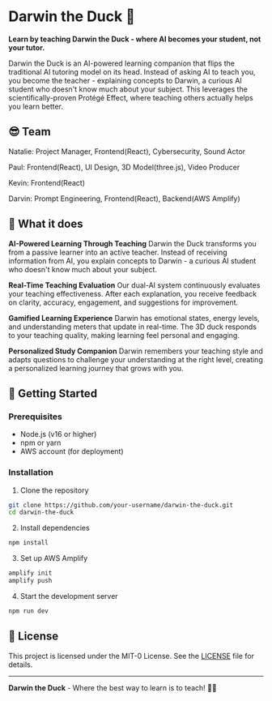 # Darwin the Duck 🦆

**Learn by teaching Darwin the Duck - where AI becomes your student, not your tutor.**

Darwin the Duck is an AI-powered learning companion that flips the traditional AI tutoring model on its head. Instead of asking AI to teach you, you become the teacher - explaining concepts to Darwin, a curious AI student who doesn't know much about your subject. This leverages the scientifically-proven Protégé Effect, where teaching others actually helps you learn better.

## 😎 Team ##

Natalie: Project Manager, Frontend(React), Cybersecurity, Sound Actor

Paul: Frontend(React), UI Design, 3D Model(three.js), Video Producer

Kevin: Frontend(React)

Darvin: Prompt Engineering, Frontend(React), Backend(AWS Amplify)

## 🎯 What it does

**AI-Powered Learning Through Teaching**
Darwin the Duck transforms you from a passive learner into an active teacher. Instead of receiving information from AI, you explain concepts to Darwin - a curious AI student who doesn't know much about your subject.

**Real-Time Teaching Evaluation**
Our dual-AI system continuously evaluates your teaching effectiveness. After each explanation, you receive feedback on clarity, accuracy, engagement, and suggestions for improvement.

**Gamified Learning Experience**
Darwin has emotional states, energy levels, and understanding meters that update in real-time. The 3D duck responds to your teaching quality, making learning feel personal and engaging.

**Personalized Study Companion**
Darwin remembers your teaching style and adapts questions to challenge your understanding at the right level, creating a personalized learning journey that grows with you.

## 🚀 Getting Started

### Prerequisites
- Node.js (v16 or higher)
- npm or yarn
- AWS account (for deployment)

### Installation

1. Clone the repository
```bash
git clone https://github.com/your-username/darwin-the-duck.git
cd darwin-the-duck
```

2. Install dependencies
```bash
npm install
```

3. Set up AWS Amplify
```bash
amplify init
amplify push
```

4. Start the development server
```bash
npm run dev
```

## 📝 License

This project is licensed under the MIT-0 License. See the [LICENSE](LICENSE) file for details.

---

**Darwin the Duck** - Where the best way to learn is to teach! 🦆✨

